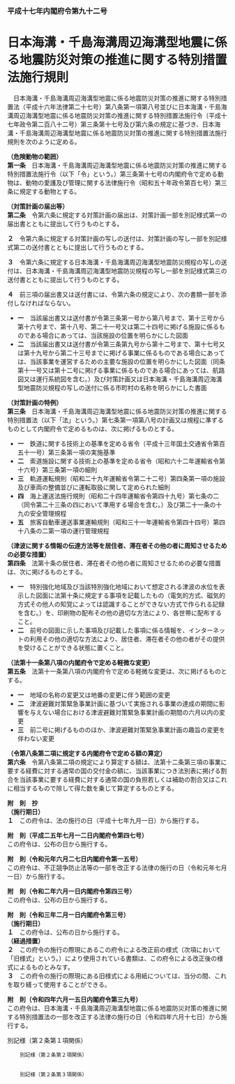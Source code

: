 ### 平成十七年内閣府令第九十二号  
# 日本海溝・千島海溝周辺海溝型地震に係る地震防災対策の推進に関する特別措置法施行規則  
　日本海溝・千島海溝周辺海溝型地震に係る地震防災対策の推進に関する特別措置法（平成十六年法律第二十七号）第八条第一項第八号並びに日本海溝・千島海溝周辺海溝型地震に係る地震防災対策の推進に関する特別措置法施行令（平成十七年政令第二百八十二号）第三条第十七号及び第六条の規定に基づき、日本海溝・千島海溝周辺海溝型地震に係る地震防災対策の推進に関する特別措置法施行規則を次のように定める。  
  
**（危険動物の範囲）**  
**第一条**　日本海溝・千島海溝周辺海溝型地震に係る地震防災対策の推進に関する特別措置法施行令（以下「令」という。）第三条第十七号の内閣府令で定める動物は、動物の愛護及び管理に関する法律施行令（昭和五十年政令第百七号）第三条に規定する動物とする。  
  
**（対策計画の届出等）**  
**第二条**　令第六条に規定する対策計画の届出は、対策計画一部を別記様式第一の届出書とともに提出して行うものとする。  
  
**２**　令第六条に規定する対策計画の写しの送付は、対策計画の写し一部を別記様式第二の送付書とともに提出して行うものとする。  
  
**３**　令第六条に規定する日本海溝・千島海溝周辺海溝型地震防災規程の写しの送付は、日本海溝・千島海溝周辺海溝型地震防災規程の写し一部を別記様式第三の送付書とともに提出して行うものとする。  
  
**４**　前三項の届出書又は送付書には、令第六条の規定により、次の書類一部を添付しなければならない。  
* **一**　当該届出書又は送付書が令第三条第一号から第八号まで、第十三号から第十六号まで、第十八号、第二十一号又は第二十四号に掲げる施設に係るものである場合にあっては、当該施設の位置を明らかにした図面  
* **二**　当該届出書又は送付書が令第三条第九号から第十二号まで、第十七号又は第十九号から第二十三号までに掲げる事業に係るものである場合にあっては、当該事業を運営するための主要な施設の位置を明らかにした図面（同条第十一号又は第十二号に掲げる事業に係るものである場合にあっては、航路図又は運行系統図を含む。）及び対策計画又は日本海溝・千島海溝周辺海溝型地震防災規程の写しの送付に係る市町村の名称を明らかにした書面  
  
**（対策計画の特例）**  
**第三条**　日本海溝・千島海溝周辺海溝型地震に係る地震防災対策の推進に関する特別措置法（以下「法」という。）第七条第一項第八号の計画又は規程に準ずるものとして内閣府令で定めるものは、次に掲げるものとする。  
* **一**　鉄道に関する技術上の基準を定める省令（平成十三年国土交通省令第百五十一号）第三条第一項の実施基準  
* **二**　索道施設に関する技術上の基準を定める省令（昭和六十二年運輸省令第十六号）第三条第一項の細則  
* **三**　軌道運転規則（昭和二十九年運輸省令第二十二号）第四条第一項の施設及び車両の整備並びに運転取扱に関して定められた細則  
* **四**　海上運送法施行規則（昭和二十四年運輸省令第四十九号）第七条の二（同令第二十三条の四において準用する場合を含む。）及び第二十一条の十九の安全管理規程  
* **五**　旅客自動車運送事業運輸規則（昭和三十一年運輸省令第四十四号）第四十八条の二第一項の運行管理規程  
  
**（津波に関する情報の伝達方法等を居住者、滞在者その他の者に周知させるための必要な措置）**  
**第四条**　法第十条の居住者、滞在者その他の者に周知させるための必要な措置は、次に掲げるものとする。  
* **一**　特別強化地域及び当該特別強化地域において想定される津波の水位を表示した図面に法第十条に規定する事項を記載したもの（電気的方式、磁気的方式その他人の知覚によっては認識することができない方式で作られる記録を含む。）を、印刷物の配布その他の適切な方法により、各世帯に配布すること。  
* **二**　前号の図面に示した事項及び記載した事項に係る情報を、インターネットの利用その他の適切な方法により、居住者、滞在者その他の者がその提供を受けることができる状態に置くこと。  
  
**（法第十一条第八項の内閣府令で定める軽微な変更）**  
**第五条**　法第十一条第八項の内閣府令で定める軽微な変更は、次に掲げるものとする。  
* **一**　地域の名称の変更又は地番の変更に伴う範囲の変更  
* **二**　津波避難対策緊急事業計画に基づいて実施される事業の達成の期間に影響を与えない場合における津波避難対策緊急事業計画の期間の六月以内の変更  
* **三**　前二号に掲げるもののほか、津波避難対策緊急事業計画の趣旨の変更を伴わない変更  
  
**（令第八条第二項に規定する内閣府令で定める額の算定）**  
**第六条**　令第八条第二項の規定により算定する額は、法第十二条第三項の事業に要する経費に対する通常の国の交付金の額に、当該事業につき法別表に掲げる割合を当該事業に要する経費に対する通常の国の負担若しくは補助の割合又はこれに相当するもので除して得た数を乗じて算定するものとする。  
  
**附　則　抄**  
**（施行期日）**  
**１**　この府令は、法の施行の日（平成十七年九月一日）から施行する。  
  
**附　則（平成二五年七月一二日内閣府令第四七号）**  
この府令は、公布の日から施行する。  
  
**附　則（令和元年六月二七日内閣府令第一五号）**  
この府令は、不正競争防止法等の一部を改正する法律の施行の日（令和元年七月一日）から施行する。  
  
**附　則（令和二年六月一日内閣府令第四三号）**  
この府令は、公布の日から施行する。  
  
**附　則（令和三年二月一日内閣府令第三号）**  
**（施行期日）**  
**１**　この府令は、公布の日から施行する。  
**（経過措置）**  
**２**　この府令の施行の際現にあるこの府令による改正前の様式（次項において「旧様式」という。）により使用されている書類は、この府令による改正後の様式によるものとみなす。  
**３**　この府令の施行の際現にある旧様式による用紙については、当分の間、これを取り繕って使用することができる。  
  
**附　則（令和四年六月一五日内閣府令第三九号）**  
この府令は、日本海溝・千島海溝周辺海溝型地震に係る地震防災対策の推進に関する特別措置法の一部を改正する法律の施行の日（令和四年六月十七日）から施行する。  
  
別記様（第２条第１項関係）  

          
        別記様（第２条第２項関係）  

          
        別記様（第２条第３項関係）  

          
        